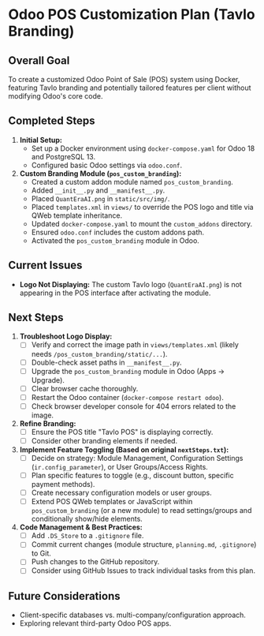# Odoo POS Customization Plan (Tavlo Branding)

## Overall Goal

To create a customized Odoo Point of Sale (POS) system using Docker, featuring Tavlo branding and potentially tailored features per client without modifying Odoo's core code.

## Completed Steps

1.  **Initial Setup:**
    * Set up a Docker environment using `docker-compose.yaml` for Odoo 18 and PostgreSQL 13.
    * Configured basic Odoo settings via `odoo.conf`.
2.  **Custom Branding Module (`pos_custom_branding`):**
    * Created a custom addon module named `pos_custom_branding`.
    * Added `__init__.py` and `__manifest__.py`.
    * Placed `QuantEraAI.png` in `static/src/img/`.
    * Placed `templates.xml` in `views/` to override the POS logo and title via QWeb template inheritance.
    * Updated `docker-compose.yaml` to mount the `custom_addons` directory.
    * Ensured `odoo.conf` includes the custom addons path.
    * Activated the `pos_custom_branding` module in Odoo.

## Current Issues

* **Logo Not Displaying:** The custom Tavlo logo (`QuantEraAI.png`) is not appearing in the POS interface after activating the module.

## Next Steps

1.  **Troubleshoot Logo Display:**
    * [ ] Verify and correct the image path in `views/templates.xml` (likely needs `/pos_custom_branding/static/...`).
    * [ ] Double-check asset paths in `__manifest__.py`.
    * [ ] Upgrade the `pos_custom_branding` module in Odoo (Apps -> Upgrade).
    * [ ] Clear browser cache thoroughly.
    * [ ] Restart the Odoo container (`docker-compose restart odoo`).
    * [ ] Check browser developer console for 404 errors related to the image.
2.  **Refine Branding:**
    * [ ] Ensure the POS title "Tavlo POS" is displaying correctly.
    * [ ] Consider other branding elements if needed.
3.  **Implement Feature Toggling (Based on original `nextSteps.txt`):**
    * [ ] Decide on strategy: Module Management, Configuration Settings (`ir.config_parameter`), or User Groups/Access Rights.
    * [ ] Plan specific features to toggle (e.g., discount button, specific payment methods).
    * [ ] Create necessary configuration models or user groups.
    * [ ] Extend POS QWeb templates or JavaScript within `pos_custom_branding` (or a new module) to read settings/groups and conditionally show/hide elements.
4.  **Code Management & Best Practices:**
    * [ ] Add `.DS_Store` to a `.gitignore` file.
    * [ ] Commit current changes (module structure, `planning.md`, `.gitignore`) to Git.
    * [ ] Push changes to the GitHub repository.
    * [ ] Consider using GitHub Issues to track individual tasks from this plan.

## Future Considerations

* Client-specific databases vs. multi-company/configuration approach.
* Exploring relevant third-party Odoo POS apps.